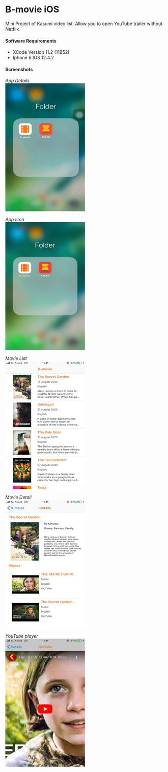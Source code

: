 # B-movie iOS
Mini Project of Kasumi video list. Allow you to open YouTube trailer without Netflix


#### Software Requirements
* XCode Version 11.2 (11B52)
* Iphone 6 IOS 12.4.2

#### Screenshots

*App Details*
<br/>
<img src="https://raw.githubusercontent.com/affandymurad/kasumi-ios/master/doc/ios.gif" width="250" height="400">
<br/>

*App Icon*
<br/>
<img src="https://raw.githubusercontent.com/affandymurad/kasumi-ios/master/doc/ios1.jpg" width="250" height="400">
<br/>

*Movie List*
<br/>
<img src="https://raw.githubusercontent.com/affandymurad/kasumi-ios/master/doc/ios2.jpg" width="250" height="400">
<br/>

*Movie Detail*
<br/>
<img src="https://raw.githubusercontent.com/affandymurad/kasumi-ios/master/doc/ios3.jpg" width="250" height="400">
<br/>

*YouTube player*
<br/>
<img src="https://raw.githubusercontent.com/affandymurad/kasumi-ios/master/doc/ios4.jpg" width="250" height="400">
<br/>


